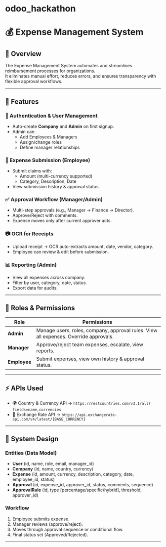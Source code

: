 # odoo_hackathon
# 💰 Expense Management System  

## 📌 Overview  
The Expense Management System automates and streamlines reimbursement processes for organizations.  
It eliminates manual effort, reduces errors, and ensures transparency with flexible approval workflows.  

---

## 🚀 Features  

### 🔐 Authentication & User Management  
- Auto-create **Company** and **Admin** on first signup.  
- Admin can:  
  - Add Employees & Managers  
  - Assign/change roles  
  - Define manager relationships  

### 🧾 Expense Submission (Employee)  
- Submit claims with:  
  - Amount (multi-currency supported)  
  - Category, Description, Date  
- View submission history & approval status  

### ✅ Approval Workflow (Manager/Admin)  
- Multi-step approvals (e.g., Manager → Finance → Director).  
- Approve/Reject with comments.  
- Expense moves only after current approver acts.  


### 📷 OCR for Receipts  
- Upload receipt → OCR auto-extracts amount, date, vendor, category.  
- Employee can review & edit before submission.  

### 📊 Reporting (Admin)  
- View all expenses across company.  
- Filter by user, category, date, status.  
- Export data for audits.  

---

## 👥 Roles & Permissions  

| Role     | Permissions |
|----------|-------------|
| **Admin** | Manage users, roles, company, approval rules. View all expenses. Override approvals. |
| **Manager** | Approve/reject team expenses, escalate, view reports. |
| **Employee** | Submit expenses, view own history & approval status. |

---

## ⚡ APIs Used  
- 🌍 Country & Currency API → `https://restcountries.com/v3.1/all?fields=name,currencies`  
- 💱 Exchange Rate API → `https://api.exchangerate-api.com/v4/latest/{BASE_CURRENCY}`  

---

## 📐 System Design  

### Entities (Data Model)  
- **User** (id, name, role, email, manager_id)  
- **Company** (id, name, country, currency)  
- **Expense** (id, amount, currency, description, category, date, employee_id, status)  
- **Approval** (id, expense_id, approver_id, status, comments, sequence)  
- **ApprovalRule** (id, type [percentage/specific/hybrid], threshold, approver_id)  

### Workflow  
1. Employee submits expense.  
2. Manager reviews (approve/reject).  
3. Moves through approval sequence or conditional flow.  
4. Final status set (Approved/Rejected).  

---
